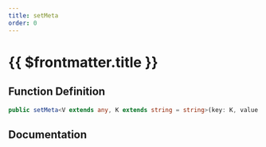 ```yaml
---
title: setMeta
order: 0
---
```


# {{ $frontmatter.title }}

## Function Definition

```ts
public setMeta<V extends any, K extends string = string>(key: K, value: shared.InterfaceValueByKey<ICustomEntityMeta, K, V>): void;
```

## Documentation

<!--@include: ./parts/setMeta.md-->
